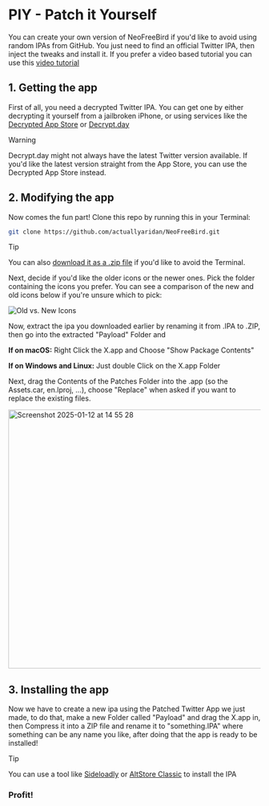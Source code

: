 # PIY - Patch it Yourself
You can create your own version of NeoFreeBird if you'd like to avoid using random IPAs from GitHub. You just need to find an official Twitter IPA, then inject the tweaks and install it. If you prefer a video based tutorial you can use this [video tutorial](https://example.com)

## 1. Getting the app
First of all, you need a decrypted Twitter IPA. You can get one by either decrypting it yourself from a jailbroken iPhone, or using services like the [Decrypted App Store](https://armconverter.com/decryptedappstore/us) or [Decrypt.day](https://decrypt.day)

> [!WARNING]  
> Decrypt.day might not always have the latest Twitter version available. If you'd like the latest version straight from the App Store, you can use the Decrypted App Store instead.

## 2. Modifying the app
Now comes the fun part! Clone this repo by running this in your Terminal: 
```bash
git clone https://github.com/actuallyaridan/NeoFreeBird.git
```

> [!TIP]
> You can also [download it as a .zip file](https://github.com/actuallyaridan/NeoFreeBird/archive/refs/heads/main.zip) if you'd like to avoid the Terminal.

Next, decide if you'd like the older icons or the newer ones. Pick the folder containing the icons you prefer. You can see a comparison of the new and old icons below if you're unsure which to pick:

![Old vs. New Icons](https://github.com/user-attachments/assets/1b52957c-c177-4080-ac58-1cdcfd868747)
  

Now, extract the ipa you downloaded earlier by renaming it from .IPA to .ZIP, then go into the extracted "Payload" Folder and 

**If on macOS:** Right Click the X.app and Choose "Show Package Contents"

**If on Windows and Linux:** Just double Click on the X.app Folder

Next, drag the Contents of the Patches Folder into the .app (so the Assets.car, en.lproj, ...), choose "Replace" when asked if you want to replace the existing files.

<img width="516" alt="Screenshot 2025-01-12 at 14 55 28" src="https://github.com/user-attachments/assets/682c6519-16b8-4471-a9bb-0e5d7d80245d" />


## 3. Installing the app

Now we have to create a new ipa using the Patched Twitter App we just made, to do that, make a new Folder called "Payload" and drag the X.app in, then Compress it into a ZIP file and rename it to "something.IPA" where something can be any name you like, after doing that the app is ready to be installed! 
> [!TIP]
> You can use a tool like [Sideloadly](https://sideloadly.io) or [AltStore Classic](https://altstore.io) to install the IPA

### Profit!
